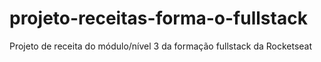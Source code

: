 # projeto-receitas-forma-o-fullstack
Projeto de receita do módulo/nível 3 da formação fullstack da Rocketseat
